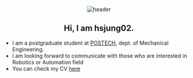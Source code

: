 <div align="center">
  
  ![header](https://capsule-render.vercel.app/api?type=slice&customColorList=0&height=300&section=header&text=Hyun-Seo%20Jung&fontSize=90)
  
  Hi, I am hsjung02.
  ----
  </div>

  - I am a postgraduate student at [POSTECH](https://www.postech.ac.kr/), dept. of Mechanical Engineering.
  - I am looking forward to communicate with those who are interested in Robotics or Automation field
  - You can check my CV [here](https://hsjung02.github.io/cv)
